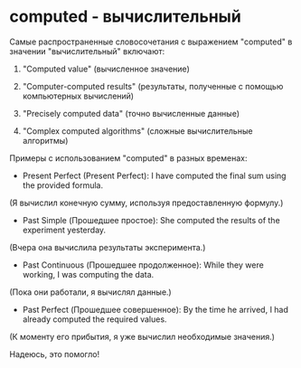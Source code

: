 # computed - вычислительный

Самые распространенные словосочетания с выражением "computed" в значении "вычислительный" включают:

1. "Computed value" (вычисленное значение)

1. "Computer-computed results" (результаты, полученные с помощью компьютерных вычислений)

1. "Precisely computed data" (точно вычисленные данные)

1. "Complex computed algorithms" (сложные вычислительные алгоритмы)

Примеры с использованием "computed" в разных временах:

- Present Perfect (Present Perfect): I have computed the final sum using the provided formula.

(Я вычислил конечную сумму, используя предоставленную формулу.)

- Past Simple (Прошедшее простое): She computed the results of the experiment yesterday.

(Вчера она вычислила результаты эксперимента.)

- Past Continuous (Прошедшее продолженное): While they were working, I was computing the data.

(Пока они работали, я вычислял данные.)

- Past Perfect (Прошедшее совершенное): By the time he arrived, I had already computed the required values.

(К моменту его прибытия, я уже вычислил необходимые значения.)

Надеюсь, это помогло!

